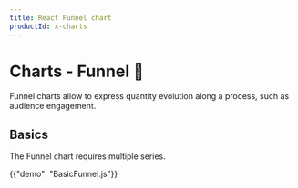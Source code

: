 ```yaml
---
title: React Funnel chart
productId: x-charts
---
```


# Charts - Funnel [<span class="plan-pro"></span>](/x/introduction/licensing/#pro-plan 'Pro plan')🚧

<p class="description">Funnel charts allow to express quantity evolution along a process, such as audience engagement.</p>

## Basics

The Funnel chart requires multiple series.

{{"demo": "BasicFunnel.js"}}
